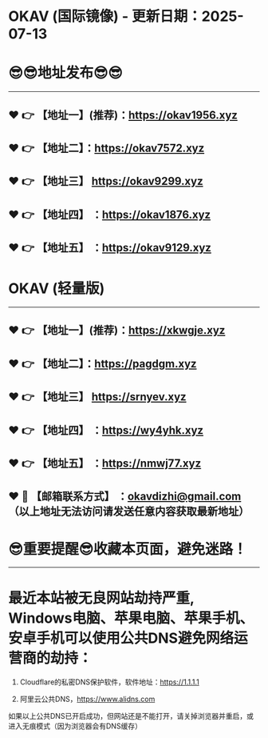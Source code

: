 # OKAV (国际镜像) - 更新日期：2025-07-13
:sunglasses::sunglasses:地址发布:sunglasses::sunglasses:
==
------
:heart: :point_right: 【地址一】(推荐)：https://okav1956.xyz
------
:heart: :point_right: 【地址二】：https://okav7572.xyz
------
:heart: :point_right: 【地址三】 https://okav9299.xyz
-----
:heart: :point_right: 【地址四】 ：https://okav1876.xyz
------
:heart: :point_right: 【地址五】 ：https://okav9129.xyz
------
# OKAV (轻量版)
------
:heart: :point_right: 【地址一】(推荐)：https://xkwgje.xyz
------
:heart: :point_right: 【地址二】：https://pagdgm.xyz
------
:heart: :point_right: 【地址三】 https://srnyev.xyz
-----
:heart: :point_right: 【地址四】 ：https://wy4yhk.xyz
------
:heart: :point_right: 【地址五】 ：https://nmwj77.xyz
------------
:heart: :e-mail: 【邮箱联系方式】 ：okavdizhi@gmail.com （以上地址无法访问请发送任意内容获取最新地址）
------
:sunglasses:重要提醒:sunglasses:收藏本页面，避免迷路！
==
------
最近本站被无良网站劫持严重, Windows电脑、苹果电脑、苹果手机、安卓手机可以使用公共DNS避免网络运营商的劫持：
==

1. Cloudflare的私密DNS保护软件，软件地址：https://1.1.1.1

2. 阿里云公共DNS，https://www.alidns.com

如果以上公共DNS已开启成功，但网站还是不能打开，请关掉浏览器并重启，或进入无痕模式（因为浏览器会有DNS缓存）
